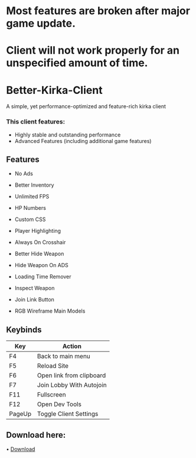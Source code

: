 # Most features are broken after major game update.
# Client will not work properly for an unspecified amount of time.


# Better-Kirka-Client

A simple, yet performance-optimized and feature-rich kirka client


### This client features:

- Highly stable and outstanding performance <br/>
- Advanced Features (including additional game features) 
  

## Features

- No Ads
- Better Inventory
- Unlimited FPS
- HP Numbers
- Custom CSS

- Player Highlighting
- Always On Crosshair
- Better Hide Weapon
- Hide Weapon On ADS
- Loading Time Remover
- Inspect Weapon

- Join Link Button
- RGB Wireframe Main Models



## Keybinds

| **Key** | **Action**               |
|---------|--------------------------|
| F4      | Back to main menu        |
| F5      | Reload Site              |
| F6      | Open link from clipboard |
| F7      | Join Lobby With Autojoin |
| F11     | Fullscreen               |
| F12     | Open Dev Tools           |
| PageUp  | Toggle Client Settings   |

## Download here:
• [Download](https://github.com/42infi/better-kirka-client/releases)
